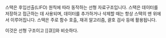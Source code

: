 스택은 후입선출(LIFO) 원칙에 따라 동작하는 선형 자료구조입니다. 스택은 데이터를 저장하고 접근하는 데 사용되며, 데이터를 추가하거나 삭제할 때는 항상 스택의 맨 위에서 이루어집니다. 스택은 주로 함수 호출, 재귀 알고리즘, 괄호 검사 등에 활용됩니다.

이것은 선형 구조이고 [[큐]]와 비슷하다.
